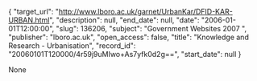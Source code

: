 {
  "target_url": "http://www.lboro.ac.uk/garnet/UrbanKar/DFID-KAR-URBAN.html", 
  "description": null, 
  "end_date": null, 
  "date": "2006-01-01T12:00:00", 
  "slug": 136206, 
  "subject": "Government Websites 2007 ", 
  "publisher": "lboro.ac.uk", 
  "open_access": false, 
  "title": "Knowledge and Research - Urbanisation", 
  "record_id": "20060101T120000/4r59j9uMIwo+As7yfk0d2g==", 
  "start_date": null
}

None